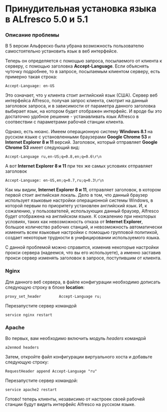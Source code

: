 # Принудительная установка языка в ALfresco 5.0 и 5.1
### Описание проблемы
В 5 версии Альфреско была убрана возможность пользователю самостоятельно установить язык в веб интерфейсе.

Теперь он определяется с помощью запроса, посылаемого от клиента к серверу, с помощью заголовка __Accept-Language__.
Если объяснять чуточку подробнее, то в запросе, посылаемым клиентом серверу, есть примерно такая строка:
```
Accept-Language: en-US
```
Это означает, что у клиента стоит английский язык (США). Сервер веб интерфейса Alfresco, получая запрос клиента, смотрит на данный заголовок запроса, и в зависимости от параметра данного заголовка выбирает язык, на котором  будет отображен интерфейс. И вроде бы это достаточно удобное решение - устанавливать язык Alfresco в соотвествии с параметрами рабочей станции клиента. 

Однако, есть нюанс. Имеем операционную систему  __Windows 8.1__ на русском языке  с установленными браузерами __Google Chrome 53__ и __Internet Explorer 8 и 11__ версий. Заголовок, который отправляет __Google Chrome 53__  имеет следующий вид:
```
Accept-Language ru,en-US;q=0.8,en;q=0.6\r\n
```
А вот __Internet Explorer 8 и 11__ при тех же самых условиях отправляет заголовок
```
Accept-Language: en-US,en;q=0.7,ru;q=0.3\r\n
```
Как мы видим, __Internet Explorer 8 и 11__, отправляет заголовок, в котором первой стоит английская локаль. Дело в том, что данный браузер использует языковые настройки операционной системы Windows, в которой первым по приоритету установлен английский язык.  И, к сожалению,  у пользователей, использующих данный браузер, Alfresco будет отображена на английском языке. К сожалению при некоторых условиях, таких как невозможность отказа от __Internet Explorer__, большое количество рабочих станций, и невозможность автоматически изменить всем языковые настройки с помощью групповой политикой, создает некоторые трудности в унифицировании используемого языка. 

С данной проблемой можно справится, изменив некоторые настройки прокси сервера (надеемся, что вы его используете), а именно заставив прокси сервер изменять заголовок в запросе, поступившим от клиента.
### Nginx
Для данного веб сервера, в файле конфигурации необходимо дописать следующую строку в блоке __location__:
```
proxy_set_header        Accept-Language ru;
```
Перезапустите сервер командой
```
service nginx restart
```
### Apache
Во первых, вам необходимо включить модуль _headers_ командой
```
a2enmod headers
```
Затем, откройте файл конфигурации виртуального хоста и добавьте следующую строку:
```
RequestHeader append Accept-Language "ru"
```
Перезапустите сервер командой:
```
service apache2 restart
```
Готово! теперь клиенты, независимо от настроек своей рабочей станции будут видеть интерфейс Alfresco на русском языке.